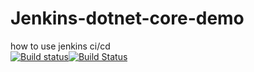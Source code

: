 # Jenkins-dotnet-core-demo
how to use jenkins ci/cd
<br/>
[![Build status](https://chenzuo.visualstudio.com/uTest_One/_apis/build/status/uTest_One-.NET%20Desktop-CI)](https://chenzuo.visualstudio.com/uTest_One/_build/latest?definitionId=-1)[![Build Status](https://jenkins.jiehai-tech.com/buildStatus/icon?job=Jenkins-dotnet-core-demo)](https://jenkins.jiehai-tech.com/job/Jenkins-dotnet-core-demo)
